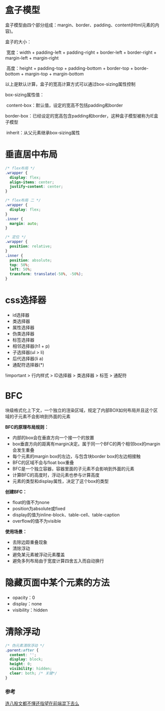 # 盒子模型

盒子模型由四个部分组成：margin、border、padding、content(Html元素的内容)。

盒子的大小：

​	宽度：width + padding-left + padding-right + border-left + border-right + margin-left + margin-right

​	高度：height + padding-top + padding-bottom + border-top + borde-bottom + margin-top + margin-bottom

以上是默认计算，盒子的宽高计算方式可以通过box-sizing属性控制

box-sizing属性值：

​	content-box：默认值，设定的宽高不包括padding和border

​	border-box：已经设定的宽高包含padding和border，这种盒子模型被称为IE盒子模型

​	inherit：从父元素继承box-sizing属性

# 垂直居中布局

```css
/* flex布局 */
.wrapper {
  display: flex;
  align-items: center;
  justify-content: center;
}

/* flex布局 二 */
.wrapper {
  display: flex;
}
.inner {
  margin: auto;
}

/* 定位 */
.wrapper {
  position: relative;
}
.inner {
  position: absolute;
  top: 50%;
  left: 50%;
  transform: translate(-50%, -50%);
}
```



# css选择器

+ id选择器
+ 类选择器
+ 属性选择器
+ 伪类选择器
+ 标签选择器
+ 相邻选择器(h1 + p)
+ 子选择器(ul > li)
+ 后代选择器(li a)
+ 通配符选择器(*)

!important > 行内样式 > ID选择器 > 类选择器 > 标签 > 通配符



# BFC

块级格式化上下文，一个独立的渲染区域，规定了内部BOX如何布局并且这个区域的子元素不会影响到外面的元素

**BFC的原理布局规则：**

+ 内部的box会在垂直方向一个接一个的放置
+ box垂直方向的距离有margin决定。属于同一个BFC的两个相邻box的margin会发生重叠
+ 每个元素的margin box的左边，与包含块border box的左边相接触
+ BFC的区域不会与float box重叠
+ BFC是一个独立容器，容器里面的子元素不会影响到外面的元素
+ 计算BFC的高度时，浮动元素也参与计算高度
+ 元素的类型和display属性，决定了这个box的类型

**创建BFC：** 

+ float的值不为none
+ position为absolute或fixed
+ display的值为inline-block、table-cell、table-caption
+ overflow的值不为visible

**使用场景：** 

+ 去除边距重叠现象
+ 清除浮动
+ 避免某元素被浮动元素覆盖
+ 避免多列布局由于宽度计算四舍五入而自动换行



# 隐藏页面中某个元素的方法

+ opacity：0
+ display：none
+ visibility：hidden



# 清除浮动

```css
/* 伪元素清除浮动 */
.parent:after {
  content: '';
  display: block;
  height: 0;
  visibility: hidden;
  clear: both; /* 关键*/
}
```



### 参考

<a href="https://juejin.cn/post/7016593221815910408#heading-19">连八股文都不懂还指望在前端混下去么</a>

